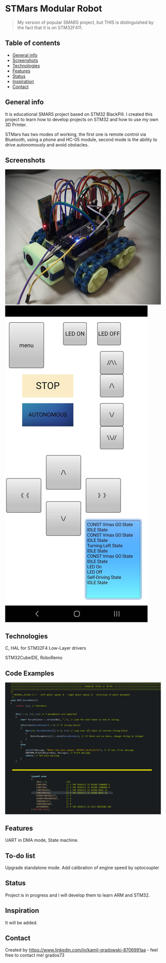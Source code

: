 # STMars Modular Robot
>My version of popular SMARS project, but THIS is distinguished by the fact that it is on STM32F411.

## Table of contents
* [General info](#general-info)
* [Screenshots](#screenshots)
* [Technologies](#technologies)
* [Features](#features)
* [Status](#status)
* [Inspiration](#inspiration)
* [Contact](#contact)

## General info
It is educational SMARS project based on STM32 BlackPill. I created this project to learn how to develop projects on STM32 and how to use my own 3D Printer.

STMars has two modes of working, the first one is remote control via Bluetooth, using a phone and HC-05 module, second mode is the ability to drive autonomously and avoid obstacles.

## Screenshots
![STMars v1.0 photo](./photo/STMars_image1.jpg)
![STMars RRApi](./photo/APi_RR.jpg)

## Technologies
C,
HAL for STM32F4
Low-Layer drivers

STM32CubeIDE,
RoboRemo

## Code Examples
![Code_example1](./photo/code1.png)

## Features
UART in DMA mode,
State machine.

## To-do list
Upgrade standalone mode.
Add calibration of engine speed by optocoupler

## Status
Project is in progress and i will develop them to learn ARM and STM32.

## Inspiration
It will be added.

## Contact
Created by https://www.linkedin.com/in/kamil-gradowski-8706991aa - feel free to contact me!
grados73
